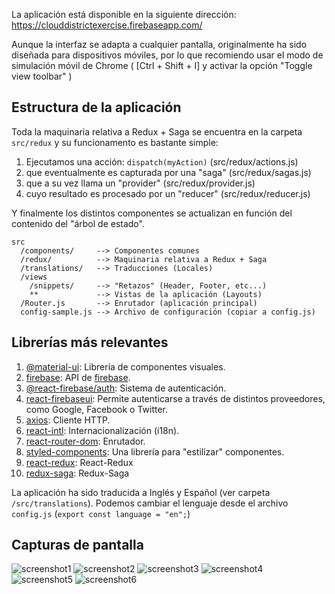La aplicación está disponible en la siguiente dirección:  
https://clouddistrictexercise.firebaseapp.com/

Aunque la interfaz se adapta a cualquier pantalla, originalmente ha sido diseñada para dispositivos móviles, por lo que recomiendo usar el modo de simulación móvil de Chrome ( [Ctrl + Shift + I] y activar la opción "Toggle view toolbar" )

## Estructura de la aplicación

Toda la maquinaria relativa a Redux + Saga se encuentra en la carpeta `src/redux` y su funcionamento es bastante simple:

  1. Ejecutamos una acción: `dispatch(myAction)` (src/redux/actions.js)
  2. que eventualmente es capturada por una "saga" (src/redux/sagas.js)
  3. que a su vez llama un "provider" (src/redux/provider.js)
  4. cuyo resultado es procesado por un "reducer" (src/redux/reducer.js)
  
Y finalmente los distintos componentes se actualizan en función del contenido del "árbol de estado".

```text
src
  /components/     --> Componentes comunes
  /redux/          --> Maquinaria relativa a Redux + Saga
  /translations/   --> Traducciones (Locales)
  /views
    /snippets/     --> "Retazos" (Header, Footer, etc...)
    **             --> Vistas de la aplicación (Layouts)
  /Router.js       --> Enrutador (aplicación principal)
  config-sample.js --> Archivo de configuración (copiar a config.js)
```

## Librerías más relevantes

  1. [@material-ui](https://material-ui.com/getting-started/installation/): Librería de componentes visuales.
  2. [firebase](https://react-firebase-js.com/docs/react-firebase-auth/api): API de [firebase](https://firebase.google.com/).
  3. [@react-firebase/auth](https://react-firebase-js.com/docs/react-firebase-auth/getting-started): Sistema de autenticación.
  4. [react-firebaseui](https://github.com/firebase/firebaseui-web-react): Permite autenticarse a través de distintos proveedores, como Google, Facebook o Twitter.
  5. [axios](https://github.com/axios/axios): Cliente HTTP.
  6. [react-intl](https://github.com/yahoo/react-intl): Internacionalización (i18n).
  7. [react-router-dom](https://reacttraining.com/react-router/web/guides/quick-start): Enrutador.
  8. [styled-components](https://www.styled-components.com/): Una librería para "estilizar" componentes.
  9. [react-redux](https://github.com/reduxjs/react-redux): React-Redux
  10. [redux-saga](https://github.com/redux-saga/redux-saga): Redux-Saga
  
La aplicación ha sido traducida a Inglés y Español (ver carpeta `/src/translations`). Podemos cambiar el lenguaje desde el archivo `config.js` (`export const language = "en";`)

## Capturas de pantalla

![screenshot1](https://user-images.githubusercontent.com/5312427/54597821-8cf47b00-4a37-11e9-95ab-c3776abc1500.png)
![screenshot2](https://user-images.githubusercontent.com/5312427/54597822-8cf47b00-4a37-11e9-9041-886ff696443a.png)
![screenshot3](https://user-images.githubusercontent.com/5312427/54597824-8cf47b00-4a37-11e9-8c66-f0f5a9f5dc6b.png)
![screenshot4](https://user-images.githubusercontent.com/5312427/54597825-8d8d1180-4a37-11e9-9c16-4e79254f655d.png)
![screenshot5](https://user-images.githubusercontent.com/5312427/54597826-8d8d1180-4a37-11e9-9ba7-fca66f2ffa12.png)
![screenshot6](https://user-images.githubusercontent.com/5312427/54597827-8e25a800-4a37-11e9-9eec-6ac032066efa.png)
